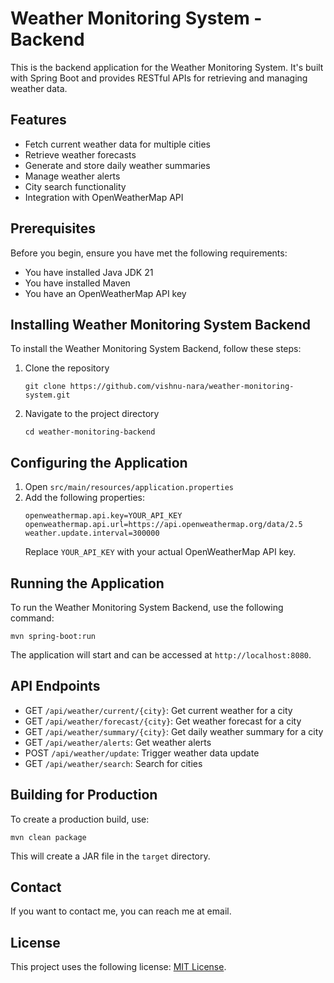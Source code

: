 # Weather Monitoring System - Backend

This is the backend application for the Weather Monitoring System. It's built with Spring Boot and provides RESTful APIs for retrieving and managing weather data.

## Features

- Fetch current weather data for multiple cities
- Retrieve weather forecasts
- Generate and store daily weather summaries
- Manage weather alerts
- City search functionality
- Integration with OpenWeatherMap API

## Prerequisites

Before you begin, ensure you have met the following requirements:
* You have installed Java JDK 21
* You have installed Maven
* You have an OpenWeatherMap API key

## Installing Weather Monitoring System Backend

To install the Weather Monitoring System Backend, follow these steps:

1. Clone the repository
   ```
   git clone https://github.com/vishnu-nara/weather-monitoring-system.git
   ```
2. Navigate to the project directory
   ```
   cd weather-monitoring-backend
   ```

## Configuring the Application

1. Open `src/main/resources/application.properties`
2. Add the following properties:
   ```
   openweathermap.api.key=YOUR_API_KEY
   openweathermap.api.url=https://api.openweathermap.org/data/2.5
   weather.update.interval=300000
   ```
   Replace `YOUR_API_KEY` with your actual OpenWeatherMap API key.

## Running the Application

To run the Weather Monitoring System Backend, use the following command:

```
mvn spring-boot:run
```

The application will start and can be accessed at `http://localhost:8080`.

## API Endpoints

- GET `/api/weather/current/{city}`: Get current weather for a city
- GET `/api/weather/forecast/{city}`: Get weather forecast for a city
- GET `/api/weather/summary/{city}`: Get daily weather summary for a city
- GET `/api/weather/alerts`: Get weather alerts
- POST `/api/weather/update`: Trigger weather data update
- GET `/api/weather/search`: Search for cities

## Building for Production

To create a production build, use:

```
mvn clean package
```

This will create a JAR file in the `target` directory.


## Contact

If you want to contact me, you can reach me at email.

## License

This project uses the following license: [MIT License](<link_to_license>).
